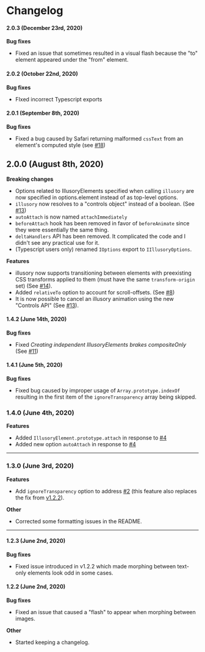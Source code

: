 # Changelog

#### 2.0.3 (December 23rd, 2020)

**Bug fixes**
- Fixed an issue that sometimes resulted in a visual flash because the "to" element appeared under the "from" element.

#### 2.0.2 (October 22nd, 2020)

**Bug fixes**
- FIxed incorrect Typescript exports

#### 2.0.1 (September 8th, 2020)

**Bug fixes**  
- Fixed a bug caused by Safari returning malformed `cssText` from an element's computed style (see [#18](https://github.com/justintaddei/illusory/issues/18))

## 2.0.0 (August 8th, 2020)

**Breaking changes**
- Options related to IllusoryElements specified when calling `illusory` are now specified in options.element instead of as top-level options.
- `illusory` now resolves to a "controls object" instead of a boolean. (See [#13](https://github.com/justintaddei/illusory/issues/13))
- `autoAttach` is now named `attachImmediately`
- `beforeAttach` hook has been removed in favor of `beforeAnimate` since they were essentially the same thing.
- `deltaHandlers` API has been removed. It complicated the code and I didn't see any practical use for it.
- (Typescript users only) renamed `IOptions` export to `IIllusoryOptions`.

**Features**
- illusory now supports transitioning between elements with preexisting CSS transforms applied to them (must have the same `transform-origin` set) (See [#14](https://github.com/justintaddei/illusory/issues/14)).
- Added `relativeTo` option to account for scroll-offsets. (See [#8](https://github.com/justintaddei/illusory/issues/8))
- It is now possible to cancel an illusory animation using the new "Controls API" (See [#13](https://github.com/justintaddei/illusory/issues/13)).

#### 1.4.2 (June 14th, 2020)

**Bug fixes**
- Fixed *Creating independent IllusoryElements brakes compositeOnly* (See [#11](https://github.com/justintaddei/illusory/issues/11))

#### 1.4.1 (June 5th, 2020)

**Bug fixes**
- Fixed bug caused by improper usage of `Array.prototype.indexOf` resulting in the first item of the `ignoreTransparency` array being skipped.

### 1.4.0 (June 4th, 2020)

**Features**
- Added `IllusoryElement.prototype.attach` in response to [#4](https://github.com/justintaddei/illusory/issues/4)
- Added new option `autoAttach` in response to [#4](https://github.com/justintaddei/illusory/issues/4)

---

### 1.3.0 (June 3rd, 2020)

**Features**
- Add `ignoreTransparency` option to address [#2](https://github.com/justintaddei/illusory/issues/2) (this feature also replaces the fix from [v1.2.2](#122-june-2nd-2020)).

**Other**
- Corrected some formatting issues in the README.

---

#### 1.2.3 (June 2nd, 2020)

**Bug fixes**
- Fixed issue introduced in v1.2.2 which made morphing between text-only elements look odd in some cases.

#### 1.2.2 (June 2nd, 2020)
**Bug fixes**
- Fixed an issue that caused a "flash" to appear when morphing between images.  
  
**Other**
- Started keeping a changelog.
